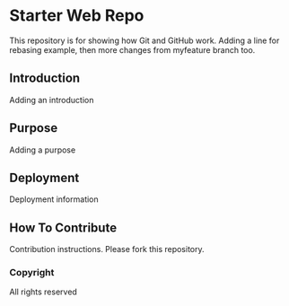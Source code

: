 # Starter Web Repo

This repository is for showing how Git and GitHub work. Adding a line for rebasing example, then more changes from myfeature branch too.

## Introduction

Adding an introduction

## Purpose

Adding a purpose

## Deployment

Deployment information

## How To Contribute

Contribution instructions. Please fork this repository.

### Copyright

All rights reserved